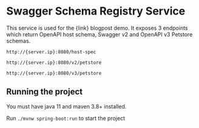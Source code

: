 # Swagger Schema Registry Service
This service is used for the {link} blogpost demo. It exposes 3 endpoints which return
OpenAPI host schema, Swagger v2 and OpenAPI v3 Petstore schemas.

```
http://{server.ip}:8080/host-spec
```

```
http://{server.ip}:8080/v2/petstore
```

```
http://{server.ip}:8080/v3/petstore
```

## Running the project
You must have java 11 and maven 3.8+ installed.

Run `./mvnw spring-boot:run` to start the project